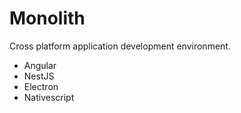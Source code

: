 # Monolith

Cross platform application development environment. 


- Angular 
- NestJS 
- Electron 
- Nativescript 


